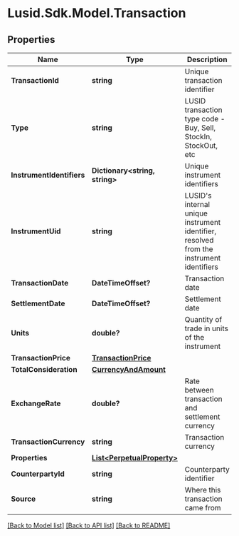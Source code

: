 
# Lusid.Sdk.Model.Transaction

## Properties

Name | Type | Description | Notes
------------ | ------------- | ------------- | -------------
**TransactionId** | **string** | Unique transaction identifier | 
**Type** | **string** | LUSID transaction type code - Buy, Sell, StockIn, StockOut, etc | 
**InstrumentIdentifiers** | **Dictionary&lt;string, string&gt;** | Unique instrument identifiers | [optional] 
**InstrumentUid** | **string** | LUSID&#39;s internal unique instrument identifier, resolved from the instrument identifiers | 
**TransactionDate** | **DateTimeOffset?** | Transaction date | 
**SettlementDate** | **DateTimeOffset?** | Settlement date | 
**Units** | **double?** | Quantity of trade in units of the instrument | 
**TransactionPrice** | [**TransactionPrice**](TransactionPrice.md) |  | 
**TotalConsideration** | [**CurrencyAndAmount**](CurrencyAndAmount.md) |  | 
**ExchangeRate** | **double?** | Rate between transaction and settlement currency | [optional] 
**TransactionCurrency** | **string** | Transaction currency | [optional] 
**Properties** | [**List&lt;PerpetualProperty&gt;**](PerpetualProperty.md) |  | [optional] 
**CounterpartyId** | **string** | Counterparty identifier | [optional] 
**Source** | **string** | Where this transaction came from | 

[[Back to Model list]](../README.md#documentation-for-models)
[[Back to API list]](../README.md#documentation-for-api-endpoints)
[[Back to README]](../README.md)

